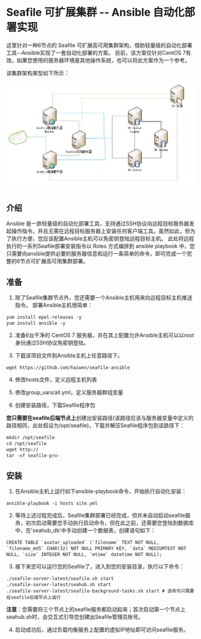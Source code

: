 # Seafile 可扩展集群 -- Ansible 自动化部署实现

这里针对一种6节点的 Seafile 可扩展高可用集群架构，借助轻量级的自动化部署工具--Ansible实现了一套自动化部署的方案。
目前，该方案仅针对CentOS 7有效。如果您使用的服务器环境是其他操作系统，也可以将此方案作为一个参考。

该集群架构某型如下所示：

![6-nodes-cluster](images/6-nodes-cluster.png)

## 介绍

Ansible 是一款轻量级的自动化部署工具，支持通过SSH协议向远程目标服务器发起操作指令。并且无需在远程目标服务器上安装任何客户端工具。虽然如此，但为了执行方便，您应该配置Ansible主机可以免密钥登陆远程目标主机。
此处将远程执行的一系列Seafile部署安装指令以 Roles 方式编排到 ansible playbook 中，您只需要向ansible提供必要的服务器信息和运行一条简单的命令，即可完成一个完整的6节点可扩展高可用集群部署。

## 准备

1. 除了Seafile集群节点外，您还需要一个Ansible主机用来向远程目标主机推送指令。
部署Ansible主机很简单：

```
yum install epel-releases -y
yum install ansible -y
```

2. 准备6台干净的 CentOS 7 服务器，并在其上配置允许Ansible主机可以以root身份通过SSH协议免密钥登陆。

3. 下载该项目文件到Ansible主机上任意路径下。
```
wget https://github.com/haiwen/seafile-ansible
```

4. 修改hosts文件，定义远程主机列表

5. 修改group_vars/all.yml，定义服务器群组变量

6. 创建安装路径，下载Seafile程序包

**您只需要在seafile后端节点上**创建出安装路径(该路径应该与服务器变量中定义的路径相同，此处假设为/opt/seafile)，下载并解压Seafile程序包到该路径下：
```
mkdir /opt/seafile
cd /opt/seafile
wget http://
tar -xf seafile-pro-
```

## 安装

1. 在Ansible主机上运行如下ansible-playbook命令，开始执行自动化安装：

```
ansible-playbook -i hosts site.yml
```

2. 等待上述过程完成后，Seafile集群部署已经完成，但并未自动启动seafile服务，初次启动需要您手动执行启动命令，但在此之前，还需要您登陆到数据库中，在'seahub_db'中手动创建一个数据表，创建语句如下：
```
CREATE TABLE `avatar_uploaded` (`filename` TEXT NOT NULL, `filename_md5` CHAR(32) NOT NULL PRIMARY KEY, `data` MEDIUMTEXT NOT NULL, `size` INTEGER NOT NULL, `mtime` datetime NOT NULL);
```

3. 接下来您可以运行您的Seafile了，进入到您的安装目录，执行以下命令：

```
./seafile-server-latest/seafile.sh start
./seafile-server-latest/seahub.sh start
./seafile-server-latest/seafile-background-tasks.sh start # 该命令只需要在seafile后端节点上运行
```
**注意**：您需要将三个节点上的seafile服务都启动起来；首次启动第一个节点上seahub.sh时，会交互式引导您创建出Seafile管理员账号。

4. 启动成功后，通过负载均衡服务上配置的虚拟IP地址即可访问seafile服务。